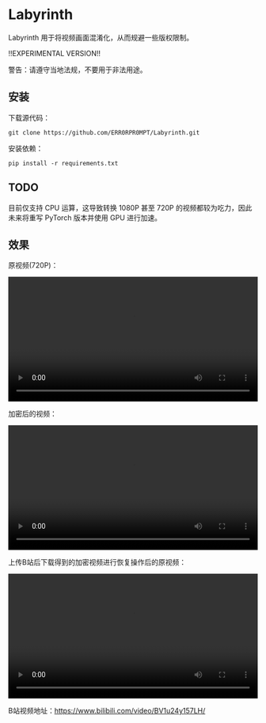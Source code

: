 # Labyrinth

Labyrinth 用于将视频画面混淆化，从而规避一些版权限制。

!!EXPERIMENTAL VERSION!!

警告：请遵守当地法规，不要用于非法用途。

## 安装

下载源代码：

`git clone https://github.com/ERR0RPR0MPT/Labyrinth.git`

安装依赖：

`pip install -r requirements.txt`

## TODO

目前仅支持 CPU 运算，这导致转换 1080P 甚至 720P 的视频都较为吃力，因此未来将重写 PyTorch 版本并使用 GPU 进行加速。

## 效果

原视频(720P)：

<video src="https://raw.githubusercontent.com/ERR0RPR0MPT/Labyrinth/main/static/BD720P2.mp4" controls="controls" width="100%" height="auto" align=center></video>

加密后的视频：

<video src="https://raw.githubusercontent.com/ERR0RPR0MPT/Labyrinth/main/static/FROMB720P2.mp4" controls="controls" width="100%" height="auto" align=center></video>

上传B站后下载得到的加密视频进行恢复操作后的原视频：

<video src="https://raw.githubusercontent.com/ERR0RPR0MPT/Labyrinth/main/static/FROMB720P2_output.mp4" controls="controls" width="100%" height="auto" align=center></video>

B站视频地址：https://www.bilibili.com/video/BV1u24y157LH/
